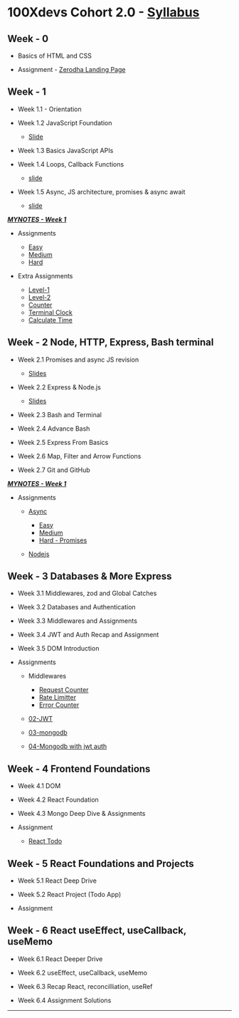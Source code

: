 
#  100Xdevs Cohort 2.0 - [Syllabus]()

##  Week - 0

- Basics of HTML and CSS

- Assignment - [Zerodha Landing Page]()


##  Week - 1 

- Week 1.1 - Orientation

- Week 1.2 JavaScript Foundation 
   - [Slide]()

- Week 1.3 Basics JavaScript APIs

- Week 1.4 Loops, Callback Functions
   - [slide]()

- Week 1.5 Async, JS architecture, promises & async await
   - [slide]()
  
***[MYNOTES - Week 1]()***

- Assignments
   - [Easy]()
   - [Medium]()
   - [Hard]()

- Extra Assignments
   - [Level-1]()
   - [Level-2]()
   - [Counter]()
   - [Terminal Clock]()
   - [Calculate Time]()


##  Week - 2 Node, HTTP, Express, Bash terminal

- Week 2.1 Promises and async JS revision 
   - [Slides]()

- Week 2.2 Express & Node.js
   - [Slides]()

- Week 2.3 Bash and Terminal

- Week 2.4 Advance Bash

- Week 2.5 Express From Basics

- Week 2.6 Map, Filter and Arrow Functions

- Week 2.7 Git and GitHub

***[MYNOTES - Week 1]()***

- Assignments
   - [Async]()
      - [Easy]()
      - [Medium]()
      - [Hard - Promises]()

   - [Nodejs]()

##  Week - 3 Databases & More Express

- Week 3.1 Middlewares, zod and Global Catches

- Week 3.2 Databases and Authentication

- Week 3.3 Middlewares and Assignments

- Week 3.4 JWT and Auth Recap and Assignment

- Week 3.5 DOM Introduction



- Assignments
   - Middlewares

      - [Request Counter]()
      - [Rate Limitter]()
      - [Error Counter]()


   - [02-JWT]()

   - [03-mongodb]()

   - [04-Mongodb with jwt auth]()




##  Week - 4 Frontend Foundations

- Week 4.1 DOM

- Week 4.2 React Foundation

- Week 4.3 Mongo Deep Dive & Assignments

- Assignment

   - [React Todo]()


##  Week - 5 React Foundations and Projects

- Week 5.1 React Deep Drive

- Week 5.2 React Project (Todo App)

- Assignment


## Week - 6 React useEffect, useCallback, useMemo

- Week 6.1 React Deeper Drive  

- Week 6.2 useEffect, useCallback, useMemo

- Week 6.3 Recap React, reconcilliation, useRef

- Week 6.4 Assignment Solutions

<hr></hr>